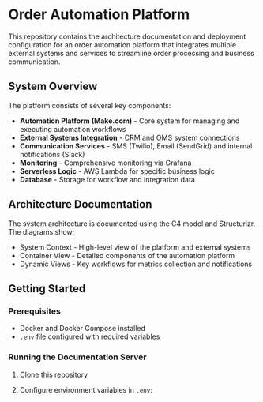 # Order Automation Platform

This repository contains the architecture documentation and deployment configuration for an order automation platform that integrates multiple external systems and services to streamline order processing and business communication.

## System Overview

The platform consists of several key components:

- **Automation Platform (Make.com)** - Core system for managing and executing automation workflows
- **External Systems Integration** - CRM and OMS system connections
- **Communication Services** - SMS (Twilio), Email (SendGrid) and internal notifications (Slack)
- **Monitoring** - Comprehensive monitoring via Grafana
- **Serverless Logic** - AWS Lambda for specific business logic
- **Database** - Storage for workflow and integration data

## Architecture Documentation

The system architecture is documented using the C4 model and Structurizr. The diagrams show:

- System Context - High-level view of the platform and external systems
- Container View - Detailed components of the automation platform
- Dynamic Views - Key workflows for metrics collection and notifications

## Getting Started

### Prerequisites

- Docker and Docker Compose installed
- `.env` file configured with required variables

### Running the Documentation Server

1. Clone this repository

2. Configure environment variables in `.env`:
